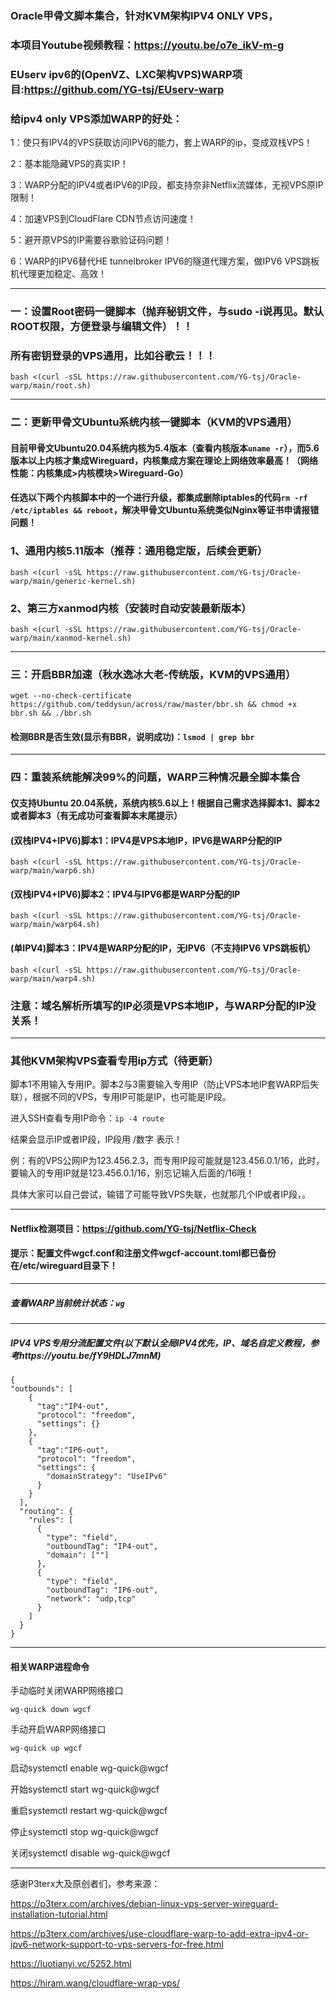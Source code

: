 ### Oracle甲骨文脚本集合，针对KVM架构IPV4 ONLY VPS，

### 本项目Youtube视频教程：https://youtu.be/o7e_ikV-m-g

### EUserv ipv6的(OpenVZ、LXC架构VPS)WARP项目:https://github.com/YG-tsj/EUserv-warp

### 给ipv4 only VPS添加WARP的好处：

1：使只有IPV4的VPS获取访问IPV6的能力，套上WARP的ip，变成双栈VPS！

2：基本能隐藏VPS的真实IP！

3：WARP分配的IPV4或者IPV6的IP段，都支持奈非Netflix流媒体，无视VPS原IP限制！

4：加速VPS到CloudFlare CDN节点访问速度！

5：避开原VPS的IP需要谷歌验证码问题！

6：WARP的IPV6替代HE tunnelbroker IPV6的隧道代理方案，做IPV6 VPS跳板机代理更加稳定、高效！

--------------------------------------------------------------------------------------------------------
### 一：设置Root密码一键脚本（抛弃秘钥文件，与sudo -i说再见。默认ROOT权限，方便登录与编辑文件）！！

### 所有密钥登录的VPS通用，比如谷歌云！！！
```
bash <(curl -sSL https://raw.githubusercontent.com/YG-tsj/Oracle-warp/main/root.sh)
```
-----------------------------------------------------------------------------------------------------
### 二：更新甲骨文Ubuntu系统内核一键脚本（KVM的VPS通用）

#### 目前甲骨文Ubuntu20.04系统内核为5.4版本（查看内核版本```uname -r```），而5.6版本以上内核才集成Wireguard，内核集成方案在理论上网络效率最高！（网络性能：内核集成>内核模块>Wireguard-Go）

#### 任选以下两个内核脚本中的一个进行升级，都集成删除iptables的代码```rm -rf /etc/iptables && reboot```，解决甲骨文Ubuntu系统类似Nginx等证书申请报错问题！

### 1、通用内核5.11版本（推荐：通用稳定版，后续会更新）
```
bash <(curl -sSL https://raw.githubusercontent.com/YG-tsj/Oracle-warp/main/generic-kernel.sh)
```
### 2、第三方xanmod内核（安装时自动安装最新版本）
```
bash <(curl -sSL https://raw.githubusercontent.com/YG-tsj/Oracle-warp/main/xanmod-kernel.sh)
```
-------------------------------------------------------------------------------------------------------------
### 三：开启BBR加速（秋水逸冰大老-传统版，KVM的VPS通用）
```
wget --no-check-certificate https://github.com/teddysun/across/raw/master/bbr.sh && chmod +x bbr.sh && ./bbr.sh
```
#### 检测BBR是否生效(显示有BBR，说明成功)：```lsmod | grep bbr```
-------------------------------------------------------------------------------------------------------------
### 四：重装系统能解决99%的问题，WARP三种情况最全脚本集合

#### 仅支持Ubuntu 20.04系统，系统内核5.6以上！根据自己需求选择脚本1、脚本2或者脚本3（有无成功可查看脚本末尾提示）

#### (双栈IPV4+IPV6)脚本1：IPV4是VPS本地IP，IPV6是WARP分配的IP
```
bash <(curl -sSL https://raw.githubusercontent.com/YG-tsj/Oracle-warp/main/warp6.sh)
```
#### (双栈IPV4+IPV6)脚本2：IPV4与IPV6都是WARP分配的IP
```
bash <(curl -sSL https://raw.githubusercontent.com/YG-tsj/Oracle-warp/main/warp64.sh)
```
#### (单IPV4)脚本3：IPV4是WARP分配的IP，无IPV6（不支持IPV6 VPS跳板机）
```
bash <(curl -sSL https://raw.githubusercontent.com/YG-tsj/Oracle-warp/main/warp4.sh)
```
### 注意：域名解析所填写的IP必须是VPS本地IP，与WARP分配的IP没关系！

-------------------------------------------------------------------------------------------
### 其他KVM架构VPS查看专用ip方式（待更新）
脚本1不用输入专用IP。脚本2与3需要输入专用IP（防止VPS本地IP套WARP后失联），根据不同的VPS，专用IP可能是IP，也可能是IP段。

进入SSH查看专用IP命令：```ip -4 route```

结果会显示IP或者IP段，IP段用 /数字 表示！

例：有的VPS公网IP为123.456.2.3，而专用IP段可能就是123.456.0.1/16，此时，要输入的专用IP就是123.456.0.1/16，别忘记输入后面的/16哦！

具体大家可以自己尝试，输错了可能导致VPS失联，也就那几个IP或者IP段，。

-------------------------------------------------------------------------------------------------------------
#### Netflix检测项目：https://github.com/YG-tsj/Netflix-Check

#### 提示：配置文件wgcf.conf和注册文件wgcf-account.toml都已备份在/etc/wireguard目录下！

----------------------------------------------------------------------------------------------------
##### 查看WARP当前统计状态：```wg```

-------------------------------------------------------------------------------------------------------------

##### IPV4 VPS专用分流配置文件(以下默认全局IPV4优先，IP、域名自定义教程，参考https://youtu.be/fY9HDLJ7mnM)
```
{ 
"outbounds": [
    {
      "tag":"IP4-out",
      "protocol": "freedom",
      "settings": {}
    },
    {
      "tag":"IP6-out",
      "protocol": "freedom",
      "settings": {
        "domainStrategy": "UseIPv6" 
      }
    }
  ],
  "routing": {
    "rules": [
      {
        "type": "field",
        "outboundTag": "IP4-out",
        "domain": [""] 
      },
      {
        "type": "field",
        "outboundTag": "IP6-out",
        "network": "udp,tcp" 
      }
    ]
  }
}
``` 
-----------------------------------------------------------------------------------------------
#### 相关WARP进程命令

手动临时关闭WARP网络接口
```
wg-quick down wgcf
```
手动开启WARP网络接口 
```
wg-quick up wgcf
```

启动systemctl enable wg-quick@wgcf

开始systemctl start wg-quick@wgcf

重启systemctl restart wg-quick@wgcf

停止systemctl stop wg-quick@wgcf

关闭systemctl disable wg-quick@wgcf


---------------------------------------------------------------------------------------------------------------------

感谢P3terx大及原创者们，参考来源：
 
https://p3terx.com/archives/debian-linux-vps-server-wireguard-installation-tutorial.html

https://p3terx.com/archives/use-cloudflare-warp-to-add-extra-ipv4-or-ipv6-network-support-to-vps-servers-for-free.html

https://luotianyi.vc/5252.html

https://hiram.wang/cloudflare-wrap-vps/
